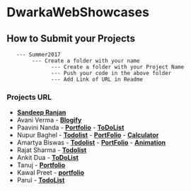 # DwarkaWebShowcases

## How to Submit your Projects
       --- Summer2017
            --- Create a folder with your name 
                  --- Create a folder with your Project Name 
                  --- Push your code in the above folder
                  --- Add Link of URL in Readme 

### Projects URL
 - **[Sandeep Ranjan](https://github.com/srsandy/DwarkaWebShowcases/tree/master/Summer2017/Sandeep%20Ranjan/Expenso)**
 - Avani Verma 
       - **[Blogify](http://blogify-version4.bitballoon.com/)**
 - Paavini Nanda
       - **[Portfolio](http://lifeguard-runouts-78461.bitballoon.com/)**
       - **[ToDoList](http://reporter-goat-24368.bitballoon.com/)**
 - Nupur Baghel
 	     - **[Todolist](http://mercenary-cheetah-86354.bitballoon.com/)**
 	     - **[PortFolio](http://coordinator-bird-67045.bitballoon.com/)**
       - **[Calculator](http://preacher-lizard-43247.bitballoon.com/)**
 - Amartya Biswas
	     - **[Todolist](http://fireman-florence-78507.bitballoon.com/)**
 	     - **[PortFolio](http://advisor-complexes-28855.bitballoon.com/)**
	     - **[Animation](http://miller-alice-38748.bitballoon.com/)**
 - Rajat Sharma
       - **[Todolist](http://to-do-list-by-rajat.bitballoon.com)**
 - Ankit Dua
	     - **[ToDoList](http://poacher-amplitude-73481.bitballoon.com/)**
 - Tanuj
	     - **[Portfolio](http://upholsterer-beaver-25857.bitballoon.com/)**
 - Kawal Preet 
	     - **[portfolio](https://story-teller-joseph-73622.bitballoon.com)**
 - Parul
       - **[TodoList](https://sentry-porcupine-65848.bitballoon.com)**

       
